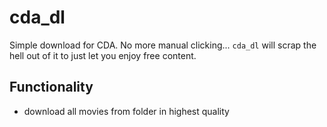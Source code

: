 # cda_dl

Simple download for CDA.
No more manual clicking... `cda_dl` will scrap the hell out of it to just let you enjoy free content.

## Functionality

- download all movies from folder in highest quality
